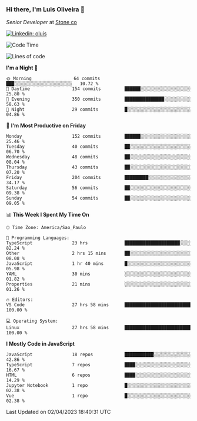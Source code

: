 ### Hi there, I'm Luis Oliveira 👋
*Senior Developer* at [Stone co](https://www.stone.com.br)  

[![Linkedin: oluis](https://img.shields.io/badge/-ooluis-blue?style=flat-square&logo=Linkedin&logoColor=white&link=https://www.linkedin.com/in/ooluis)](https://www.linkedin.com/in/ooluis/)

<!--START_SECTION:waka-->
![Code Time](http://img.shields.io/badge/Code%20Time-2%2C978%20hrs%203%20mins-blue)

![Lines of code](https://img.shields.io/badge/From%20Hello%20World%20I%27ve%20Written-341.7%20thousand%20lines%20of%20code-blue)

**I'm a Night 🦉** 

```text
🌞 Morning                64 commits          ███░░░░░░░░░░░░░░░░░░░░░░   10.72 % 
🌆 Daytime                154 commits         ██████░░░░░░░░░░░░░░░░░░░   25.80 % 
🌃 Evening                350 commits         ███████████████░░░░░░░░░░   58.63 % 
🌙 Night                  29 commits          █░░░░░░░░░░░░░░░░░░░░░░░░   04.86 % 
```
📅 **I'm Most Productive on Friday** 

```text
Monday                   152 commits         ██████░░░░░░░░░░░░░░░░░░░   25.46 % 
Tuesday                  40 commits          ██░░░░░░░░░░░░░░░░░░░░░░░   06.70 % 
Wednesday                48 commits          ██░░░░░░░░░░░░░░░░░░░░░░░   08.04 % 
Thursday                 43 commits          ██░░░░░░░░░░░░░░░░░░░░░░░   07.20 % 
Friday                   204 commits         █████████░░░░░░░░░░░░░░░░   34.17 % 
Saturday                 56 commits          ██░░░░░░░░░░░░░░░░░░░░░░░   09.38 % 
Sunday                   54 commits          ██░░░░░░░░░░░░░░░░░░░░░░░   09.05 % 
```


📊 **This Week I Spent My Time On** 

```text
🕑︎ Time Zone: America/Sao_Paulo

💬 Programming Languages: 
TypeScript               23 hrs              █████████████████████░░░░   82.24 % 
Other                    2 hrs 15 mins       ██░░░░░░░░░░░░░░░░░░░░░░░   08.08 % 
JavaScript               1 hr 40 mins        █░░░░░░░░░░░░░░░░░░░░░░░░   05.98 % 
YAML                     30 mins             ░░░░░░░░░░░░░░░░░░░░░░░░░   01.82 % 
Properties               21 mins             ░░░░░░░░░░░░░░░░░░░░░░░░░   01.26 % 

🔥 Editors: 
VS Code                  27 hrs 58 mins      █████████████████████████   100.00 % 

💻 Operating System: 
Linux                    27 hrs 58 mins      █████████████████████████   100.00 % 
```

**I Mostly Code in JavaScript** 

```text
JavaScript               18 repos            ███████████░░░░░░░░░░░░░░   42.86 % 
TypeScript               7 repos             ████░░░░░░░░░░░░░░░░░░░░░   16.67 % 
HTML                     6 repos             ████░░░░░░░░░░░░░░░░░░░░░   14.29 % 
Jupyter Notebook         1 repo              █░░░░░░░░░░░░░░░░░░░░░░░░   02.38 % 
Vue                      1 repo              █░░░░░░░░░░░░░░░░░░░░░░░░   02.38 % 
```




 Last Updated on 02/04/2023 18:40:31 UTC
<!--END_SECTION:waka-->
